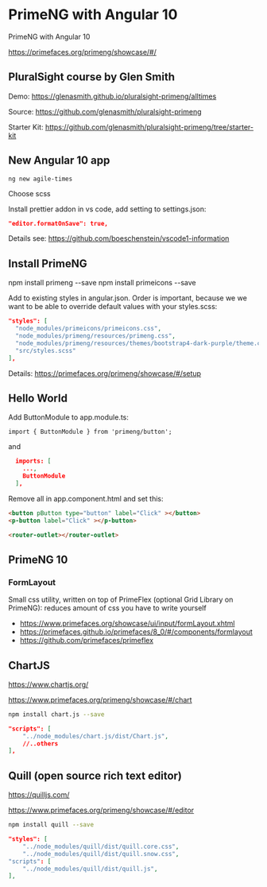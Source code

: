 # PrimeNG with Angular 10

PrimeNG with Angular 10

<https://primefaces.org/primeng/showcase/#/>

## PluralSight course by Glen Smith

Demo: <https://glenasmith.github.io/pluralsight-primeng/alltimes>

Source: <https://github.com/glenasmith/pluralsight-primeng>

Starter Kit: <https://github.com/glenasmith/pluralsight-primeng/tree/starter-kit>

## New Angular 10 app

`ng new agile-times`

Choose scss

Install prettier addon in vs code, add setting to settings.json:

```json
"editor.formatOnSave": true,
```

Details see: <https://github.com/boeschenstein/vscode1-information>

## Install PrimeNG

npm install primeng --save
npm install primeicons --save

Add to existing styles in angular.json. Order is important, because we we want to be able to override default values with your styles.scss:

```json
"styles": [
  "node_modules/primeicons/primeicons.css",
  "node_modules/primeng/resources/primeng.css",
  "node_modules/primeng/resources/themes/bootstrap4-dark-purple/theme.css",            <--- choose a theme from the showcase
  "src/styles.scss"
],
```

Details: <https://primefaces.org/primeng/showcase/#/setup>

## Hello World

Add ButtonModule to app.module.ts:

`import { ButtonModule } from 'primeng/button';`

and

```json
  imports: [
    ...,
    ButtonModule
  ],

```

Remove all in app.component.html and set this:

```html
<button pButton type="button" label="Click" ></button>
<p-button label="Click" ></p-button>

<router-outlet></router-outlet>
```

## PrimeNG 10

### FormLayout

Small css utility, written on top of PrimeFlex (optional Grid Library on PrimeNG): reduces amount of css you have to write yourself

- <https://www.primefaces.org/showcase/ui/input/formLayout.xhtml>
- <https://primefaces.github.io/primefaces/8_0/#/components/formlayout>
- <https://github.com/primefaces/primeflex>

## ChartJS

<https://www.chartjs.org/>

<https://www.primefaces.org/primeng/showcase/#/chart>

```bash
npm install chart.js --save
```

```json
"scripts": [
    "../node_modules/chart.js/dist/Chart.js",
    //..others
],
```

## Quill (open source rich text editor)

<https://quilljs.com/>

<https://www.primefaces.org/primeng/showcase/#/editor>

```bash
npm install quill --save
```

```json
"styles": [
    "../node_modules/quill/dist/quill.core.css",
    "../node_modules/quill/dist/quill.snow.css",
"scripts": [
    "../node_modules/quill/dist/quill.js",
],
```
